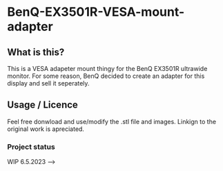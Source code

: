 # BenQ-EX3501R-VESA-mount-adapter

## What is this?
This is a VESA adapeter mount thingy for the BenQ EX3501R ultrawide monitor.
For some reason, BenQ decided to create an adapter for this display and sell it seperately.

## Usage / Licence 
Feel free donwload and use/modify the .stl file and images.
Linkign to the original work is apreciated.

### Project status
WIP 6.5.2023 -->
